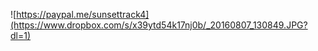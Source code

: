 ![https://paypal.me/sunsettrack4](https://www.dropbox.com/s/x39ytd54k17nj0b/_20160807_130849.JPG?dl=1)
